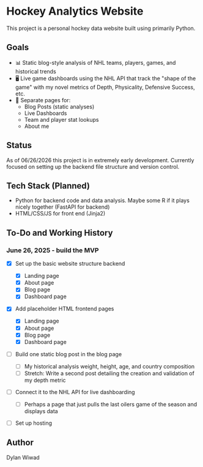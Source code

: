 # Hockey Analytics Website

This project is a personal hockey data website built using primarily Python.

## Goals

- 📊 Static blog-style analysis of NHL teams, players, games, and historical trends
- 🖥  Live game dashboards using the NHL API that track the "shape of the game" with my novel metrics of Depth, Physicality, Defensive Success, etc.
- 📁 Separate pages for:
	- Blog Posts (static analyses)
	- Live Dashboards
	- Team and player stat lookups
	- About me

## Status

As of 06/26/2026 this project is in extremely early development. Currently focused on setting up the backend file structure and version control.

## Tech Stack (Planned)

- Python for backend code and data analysis. Maybe some R if it plays nicely together  (FastAPI for backend)
- HTML/CSS/JS for front end (Jinja2)

## To-Do and Working History

### June 26, 2025 - build the MVP

- [X] Set up the basic website structure backend
    - [X] Landing page
	- [X] About page
	- [X] Blog page
	- [X] Dashboard page
- [X] Add placeholder HTML frontend pages
    - [X] Landing page
	- [X] About page
	- [X] Blog page
	- [X] Dashboard page
- [ ] Build one static blog post in the blog page
	- [ ] My historical analysis weight, height, age, and country composition
	- [ ] Stretch: Write a second post detailing the creation and validation of my depth metric
- [ ] Connect it to the NHL API for live dashboarding
	- [ ] Perhaps a page that just pulls the last oilers game of the season and displays data
- [ ] Set up hosting


## Author

Dylan Wiwad
